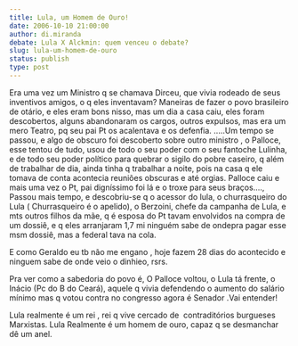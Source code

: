 ```yaml
---
title: Lula, um Homem de Ouro!
date: 2006-10-10 21:00:00
author: di.miranda
debate: Lula X Alckmin: quem venceu o debate?
slug: lula-um-homem-de-ouro
status: publish 
type: post
---
```


Era uma vez um Ministro q se chamava Dirceu, que vivia rodeado de seus inventivos amigos, o q eles inventavam? Maneiras de fazer o povo brasileiro de otário, e eles eram bons nisso, mas um dia a casa caiu, eles foram descobertos, alguns abandonaram os cargos, outros expulsos, mas era um mero Teatro, pq seu pai Pt os acalentava e os defenfia. .....Um tempo se passou, e algo de obscuro foi descoberto sobre outro ministro , o Palloce, esse tentou de tudo, usou de todo o seu poder com o seu fantoche Lulinha, e de todo seu poder político para quebrar o sigilo do pobre caseiro, q além de trabalhar de dia, ainda tinha q trabalhar a noite, pois na casa q ele tomava de conta acontecia reuniões obscuras e até orgias. Palloce caiu e mais uma vez o Pt, pai digníssimo foi lá e o troxe para seus braços...., Passou mais tempo, e descobriu-se q o acessor do lula, o churrasqueiro do Lula ( Churrasqueiro é o apelido), o Berzoini, chefe da campanha de Lula, e mts outros filhos da mãe, q é esposa do Pt tavam envolvidos na compra de um dossiê, e q eles arranjaram 1,7 mi ninguém sabe de ondepra pagar esse msm dossiê, mas a federal tava na cola. 


E como Geraldo eu tb não me engano , hoje fazem 28 dias do acontecido e ninguem sabe de onde veio o dinhieo, rsrs. 


Pra ver como a sabedoria do povo é, O Palloce voltou, o Lula tá frente, o Inácio (Pc do B do Ceará), aquele q vivia defendendo o aumento do salário mínimo mas q votou contra no congresso agora é Senador .Vai entender!


Lula realmente é um rei , rei q vive cercado de  contraditórios burgueses Marxistas. Lula Realmente é um homem de ouro, capaz q se desmanchar dê um anel.


